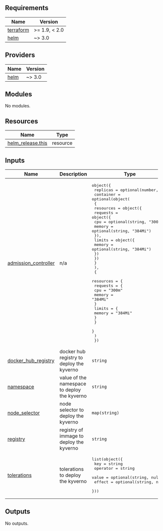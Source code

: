 <!-- BEGIN_TF_DOCS -->
## Requirements

| Name | Version |
|------|---------|
| <a name="requirement_terraform"></a> [terraform](#requirement\_terraform) | >= 1.9, < 2.0 |
| <a name="requirement_helm"></a> [helm](#requirement\_helm) | ~> 3.0 |

## Providers

| Name | Version |
|------|---------|
| <a name="provider_helm"></a> [helm](#provider\_helm) | ~> 3.0 |

## Modules

No modules.

## Resources

| Name | Type |
|------|------|
| [helm_release.this](https://registry.terraform.io/providers/hashicorp/helm/latest/docs/resources/release) | resource |

## Inputs

| Name | Description | Type | Default | Required |
|------|-------------|------|---------|:--------:|
| <a name="input_admission_controller"></a> [admission\_controller](#input\_admission\_controller) | n/a | <pre>object({<br/>    replicas = optional(number, 2)<br/>    container = optional(object(<br/>      {<br/>        resources = object({<br/>          requests = object({<br/>            cpu    = optional(string, "300m")<br/>            memory = optional(string, "384Mi")<br/>          }),<br/>          limits = object({<br/>            memory = optional(string, "384Mi")<br/>          })<br/>        })<br/>      }<br/>      ),<br/>      {<br/>        resources = {<br/>          requests = {<br/>            cpu    = "300m"<br/>            memory = "384Mi"<br/>          }<br/>          limits = {<br/>            memory = "384Mi"<br/>          }<br/>        }<br/>      }<br/>    )<br/>  })</pre> | <pre>{<br/>  "container": {<br/>    "resources": {<br/>      "limits": {<br/>        "memory": "384Mi"<br/>      },<br/>      "requests": {<br/>        "cpu": "300m",<br/>        "memory": "384Mi"<br/>      }<br/>    }<br/>  },<br/>  "replicas": 2<br/>}</pre> | no |
| <a name="input_docker_hub_registry"></a> [docker\_hub\_registry](#input\_docker\_hub\_registry) | docker hub registry to deploy the kyverno | `string` | `"docker.io"` | no |
| <a name="input_namespace"></a> [namespace](#input\_namespace) | value of the namespace to deploy the kyverno | `string` | `"cluster-apps"` | no |
| <a name="input_node_selector"></a> [node\_selector](#input\_node\_selector) | node selector to deploy the kyverno | `map(string)` | <pre>{<br/>  "node.kubernetes.io/pool": "critical"<br/>}</pre> | no |
| <a name="input_registry"></a> [registry](#input\_registry) | registry of immage to deploy the kyverno | `string` | `"ghcr.io"` | no |
| <a name="input_tolerations"></a> [tolerations](#input\_tolerations) | tolerations to deploy the kyverno | <pre>list(object({<br/>    key      = string<br/>    operator = string<br/>    value    = optional(string, null)<br/>    effect   = optional(string, null)<br/>  }))</pre> | <pre>[<br/>  {<br/>    "key": "CriticalAddonsOnly",<br/>    "operator": "Exists"<br/>  }<br/>]</pre> | no |

## Outputs

No outputs.
<!-- END_TF_DOCS -->